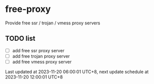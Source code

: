 
# free-proxy
Provide free ssr / trojan / vmess proxy servers


## TODO list
- [ ] add free ssr proxy server
- [ ] add free trojan proxy server
- [ ] add free vmess proxy server

Last updated at 2023-11-20 06:00:01 UTC+8, next update schedule at 2023-11-20 12:00:01 UTC+8

